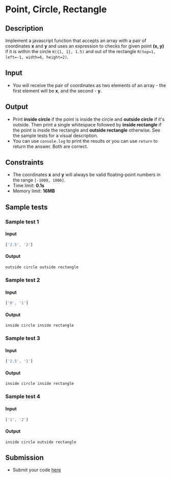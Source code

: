 # Point, Circle, Rectangle

## Description
Implement a javascript function that accepts an array with a pair of coordinates **x** and **y** and uses an expression to checks for given point **(x, y)**
 if it is within the circle `K({1, 1}, 1.5)` and out of the rectangle `R(top=1, left=-1, width=6, height=2)`.

## Input
- You will receive the pair of coordinates as two elements of an array - the first element will be **x**, and the second - **y**.

## Output
- Print **inside circle** if the point is inside the circle and **outside circle** if it's outside. Then print a single whitespace followed by
 **inside rectangle** if the point is inside the rectangle and **outside rectangle** otherwise. See the sample tests for a visual description.
 - You can use `console.log` to print the results or you can use `return` to return the answer. Both are correct.
 
## Constraints
- The coordinates **x** and **y** will always be valid floating-point numbers in the range `[-1000, 1000]`.
- Time limit: **0.1s**
- Memory limit: **16MB**

## Sample tests

### Sample test 1

#### Input
```js
['2.5', '2']
```

#### Output
```
outside circle outside rectangle
```

### Sample test 2

#### Input
```js
['0', '1']
```

#### Output
```
inside circle inside rectangle
```

### Sample test 3

#### Input
```js
['2.5', '1']
```

#### Output
```
inside circle inside rectangle
```

### Sample test 4

#### Input
```js
['1', '2']
```

#### Output
```
inside circle outside rectangle
```

## Submission
- Submit your code [here](http://bgcoder.com/Contests/Compete/Index/357#8)